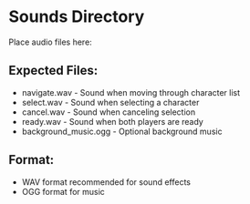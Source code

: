 # Sounds Directory

Place audio files here:

## Expected Files:
- navigate.wav - Sound when moving through character list
- select.wav - Sound when selecting a character
- cancel.wav - Sound when canceling selection
- ready.wav - Sound when both players are ready
- background_music.ogg - Optional background music

## Format:
- WAV format recommended for sound effects
- OGG format for music